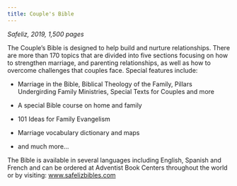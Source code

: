```yaml
---
title: Couple's Bible
---
```


_Safeliz, 2019, 1,500 pages_

The Couple’s Bible is designed to help build and nurture relationships. There are more than 170 topics that are divided into five sections focusing on how to strengthen marriage, and parenting relationships, as well as how to overcome challenges that couples face. Special features include:

- Marriage in the Bible, Biblical Theology of the Family, Pillars Undergirding Family Ministries, Special Texts for Couples and more

- A special Bible course on home and family

- 101 Ideas for Family Evangelism

- Marriage vocabulary dictionary and maps

- and much more...

The Bible is available in several languages including English, Spanish and French and can be ordered at Adventist Book Centers throughout the world or by visiting: www.safelizbibles.com